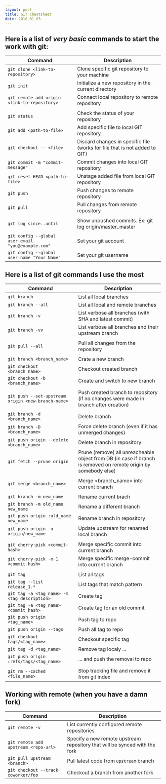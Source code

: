 ```yaml
---
layout: post
title: GIT cheatsheet
date: 2018-01-03
---
```


## Here is a list of *very basic* commands to start the work with git:

| Command | Description |
|---------|-------------|
| `git clone <link-to-repository>` | Clone specific git repository to your machine |
| `git init`                       | Initialize a new repository in the current directory |
| `git remote add origin  <link-to-repository>` | Connect local repository to remote repository |
| | |
| `git status`                     | Check the status of your repository |
| `git add <path-to-file>`         | Add specific file to local GIT repository |
| `git checkout -- <file>`         | Discard changes in specific file (works for file that is not added to GIT) |
| `git commit -m "commit-message"` | Commit changes into local GIT repository |
| `git reset HEAD <path-to-file>`  | Unstage added file from local GIT repository |
| `git push`                       | Push changes to remote repository |
| `git pull`                       | Pull changes from remote repository |
| | |
| `git log since..until`           | Show unpushed commits. Ex: git log origin/master..master |
| | |
| `git config --global user.email "you@example.com"` | Set your git account |
| `git config --global user.name "Your Name"`        | Set your git username |

## Here is a list of git commands I use the most

| Command                                            | Description
|----------------------------------------------------|------------
| `git branch`                                       | List all local branches
| `git branch --all`                                 | List all local and remote branches
| `git branch -v`                                   | List verbose all branches (with SHA and latest commit)
| `git branch -vv`                                   | List verbose all branches and their upstream branch
| |
| `git pull --all`                                   | Pull all changes from the repository
| |
| `git branch <branch_name>`                         | Crate a new branch
| `git checkout <branch_name>`                       | Checkout created branch
| `git checkout -b <branch_name>`                    | Create and switch to new branch
| |
| `git push --set-upstream origin <new-branch-name>` | Push created branch to repository (if no changes were made in branch after creation)
| |
| `git branch -d <branch_name>`                      | Delete branch
| `git branch -D <branch_name>`                      | Force delete branch (even if it has unmerged changes)
| `git push origin --delete <branch_name>`           | Delete branch in repository
| `git fetch --prune origin`                         | Prune (remove) all unreacheable object from DB (in case if branch is removed on remote origin by somebody else)
| |
| `git merge <branch_name>`                          | Merge <branch_name> into current branch
| |
| `git branch -m new_name`                           | Rename current brach
| `git branch -m old_name new_name`                  | Rename a different branch
| `git push origin :old_name new_name`               | Rename branch in repository
| `git push origin -u origin/new_name`               | Update upstream for renamed local branch
| |
| `git cherry-pick <commit-hash>`                    | Merge specific commit into current branch
| `git cherry-pick -m 1 <commit-hash>`               | Merge specific merge-commit into current branch
| |
| `git tag`                                          | List all tags
| `git tag --list release_1.*`                       | List tags that match pattern
| `git tag -a <tag_name> -m <tag_description>`       | Create tag
| `git tag -a <tag_name> <commit_hash>`              | Create tag for an old commit
| `git push origin <tag_name>`                       | Push tag to repo
| `git push origin --tags`                           | Push all tag to repo
| `git checkout tags/<tag_name>`                     | Checkout specific tag
| `git tag -d <tag_name>`                            | Remove tag localy ...
| `git push origin :refs/tags/<tag_name>`            | ... and push the removal to repo
| |
| `git rm --cached <file_name>`                      | Stop tracking file and remove it from git index

## Working with remote (when you have a damn fork)

| Command                              | Description 
|--------------------------------------|------------
| `git remote -v`                      | List currently configured remote repositories 
| `git remote add upstream <repo-url>` | Specify a new remote upstream repository that will be synced with the fork
| `git pull upstream <branch>`         | Pull latest code from `upstream` branch 
| `git checkout --track coworker/foo`  | Checkout a branch from another fork 
